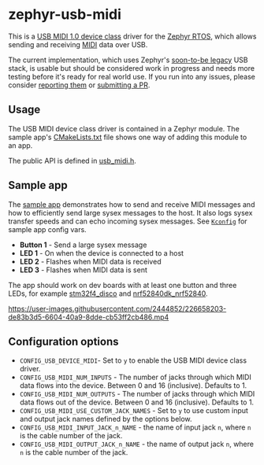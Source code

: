 # zephyr-usb-midi

This is a [USB MIDI 1.0 device class](https://www.usb.org/sites/default/files/midi10.pdf) driver for the [Zephyr RTOS](https://zephyrproject.org/), which allows sending and receiving [MIDI](https://en.wikipedia.org/wiki/MIDI) data over USB.

The current implementation, which uses Zephyr's [soon-to-be legacy](https://github.com/zephyrproject-rtos/zephyr/issues/42066) USB stack, is usable but should be considered work in progress and needs more testing before it's ready for real world use. If you run into any issues, please consider [reporting them](https://github.com/stuffmatic/zephyr-usb-midi/issues/new) or [submitting a PR](https://github.com/stuffmatic/zephyr-usb-midi/compare).

## Usage

The USB MIDI device class driver is contained in a Zephyr module. The sample app's [CMakeLists.txt](CMakeLists.txt) file shows one way of adding this module to an app.

The public API is defined in [usb_midi.h](usb_midi/include/usb_midi/usb_midi.h).

## Sample app

The [sample app](src/main.c) demonstrates how to send and receive MIDI messages and how to efficiently send large sysex messages to the host. It also logs sysex transfer speeds and can echo incoming sysex messages. See [`Kconfig`](Kconfig) for sample app config vars.

* __Button 1__ - Send a large sysex message
* __LED 1__ - On when the device is connected to a host
* __LED 2__ - Flashes when MIDI data is received
* __LED 3__ - Flashes when MIDI data is sent 

The app should work on dev boards with at least one button and three LEDs, for example [stm32f4_disco](https://docs.zephyrproject.org/latest/boards/arm/stm32f4_disco/doc/index.html) and [nrf52840dk_nrf52840](https://docs.zephyrproject.org/latest/boards/arm/nrf52840dk_nrf52840/doc/index.html).

https://user-images.githubusercontent.com/2444852/226658203-de83b3d5-6604-40a9-8dde-cb53ff2cb486.mp4

## Configuration options

* `CONFIG_USB_DEVICE_MIDI`- Set to `y` to enable the USB MIDI device class driver.
* `CONFIG_USB_MIDI_NUM_INPUTS` - The number of jacks through which MIDI data flows into the device. Between 0 and 16 (inclusive). Defaults to 1.
* `CONFIG_USB_MIDI_NUM_OUTPUTS` - The number of jacks through which MIDI data flows out of the device. Between 0 and 16 (inclusive). Defaults to 1.
* `CONFIG_USB_MIDI_USE_CUSTOM_JACK_NAMES` - Set to `y` to use custom input and output jack names defined by the options below.
* `CONFIG_USB_MIDI_INPUT_JACK_n_NAME` - the name of input jack `n`, where `n` is the cable number of the jack.
* `CONFIG_USB_MIDI_OUTPUT_JACK_n_NAME` - the name of output jack `n`, where `n` is the cable number of the jack.